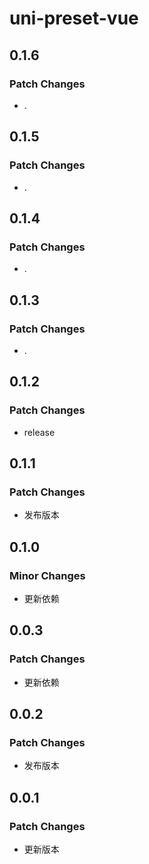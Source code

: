 # uni-preset-vue

## 0.1.6

### Patch Changes

-   .

## 0.1.5

### Patch Changes

-   .

## 0.1.4

### Patch Changes

-   .

## 0.1.3

### Patch Changes

-   .

## 0.1.2

### Patch Changes

-   release

## 0.1.1

### Patch Changes

-   发布版本

## 0.1.0

### Minor Changes

-   更新依赖

## 0.0.3

### Patch Changes

-   更新依赖

## 0.0.2

### Patch Changes

-   发布版本

## 0.0.1

### Patch Changes

-   更新版本
